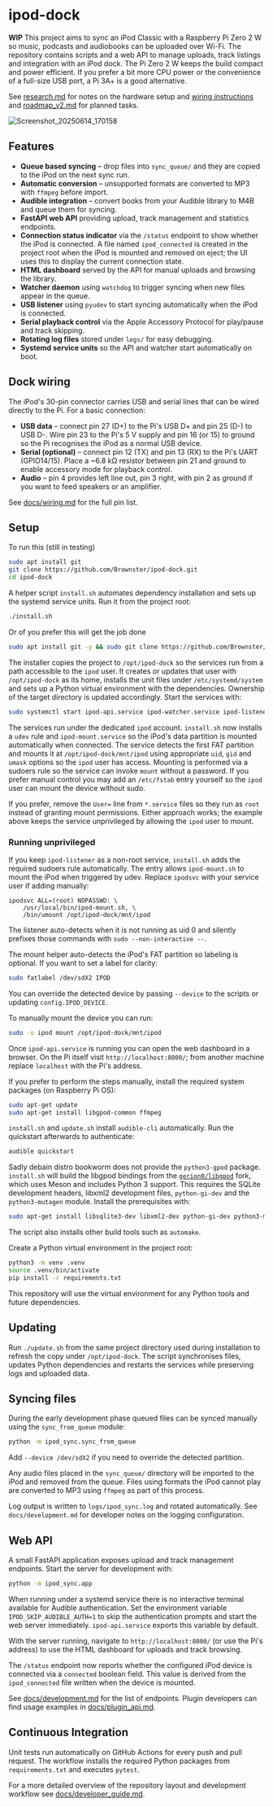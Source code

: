 # ipod-dock

**WIP** This project aims to sync an iPod Classic with a Raspberry Pi Zero 2 W so music, podcasts and audiobooks can be uploaded over Wi-Fi.  The repository contains scripts and a web API to manage uploads, track listings and integration with an iPod dock.
The Pi Zero 2 W keeps the build compact and power efficient. If you prefer a bit
more CPU power or the convenience of a full-size USB port, a Pi 3A+ is a good
alternative.


See [research.md](research.md) for notes on the hardware setup and [wiring instructions](docs/wiring.md) and [roadmap_v2.md](roadmap_v2.md) for planned tasks.

![Screenshot_20250614_170158](https://github.com/user-attachments/assets/f6405a25-d809-4ad6-ba63-4b399a248f20)

## Features

- **Queue based syncing** – drop files into `sync_queue/` and they are copied to
  the iPod on the next sync run.
- **Automatic conversion** – unsupported formats are converted to MP3 with
  `ffmpeg` before import.
- **Audible integration** – convert books from your Audible library to M4B and
  queue them for syncing.
- **FastAPI web API** providing upload, track management and statistics
  endpoints.
- **Connection status indicator** via the `/status` endpoint to show whether the
  iPod is connected. A file named `ipod_connected` is created in the project root
  when the iPod is mounted and removed on eject; the UI uses this to display the
  current connection state.
- **HTML dashboard** served by the API for manual uploads and browsing the
  library.
- **Watcher daemon** using `watchdog` to trigger syncing when new files appear in
  the queue.
- **USB listener** using `pyudev` to start syncing automatically when the iPod
  is connected.
- **Serial playback control** via the Apple Accessory Protocol for play/pause and
  track skipping.
- **Rotating log files** stored under `logs/` for easy debugging.
- **Systemd service units** so the API and watcher start automatically on boot.

## Dock wiring

The iPod's 30-pin connector carries USB and serial lines that can be wired
directly to the Pi. For a basic connection:

* **USB data** – connect pin 27 (D+) to the Pi's USB D+ and pin 25 (D-) to USB
  D-. Wire pin 23 to the Pi's 5 V supply and pin 16 (or 15) to ground so the Pi
  recognises the iPod as a normal USB device.
* **Serial (optional)** – connect pin 12 (TX) and pin 13 (RX) to the Pi's UART
  (GPIO14/15). Place a ~6.8 kΩ resistor between pin 21 and ground to enable
  accessory mode for playback control.
* **Audio** – pin 4 provides left line out, pin 3 right, with pin 2 as ground if
  you want to feed speakers or an amplifier.

See [docs/wiring.md](docs/wiring.md) for the full pin list.

## Setup

To run this (still in testing)
```bash
sudo apt install git
git clone https://github.com/Brownster/ipod-dock.git
cd ipod-dock
```

A helper script `install.sh` automates dependency installation and sets up the
systemd service units. Run it from the project root:

```bash
./install.sh
```

Or of you prefer this will get the job done

```bash
sudo apt install git -y && sudo git clone https://github.com/Brownster/ipod-dock.git && cd ipod-dock && sudo ./install.sh
```


The installer copies the project to `/opt/ipod-dock` so the services run from a
path accessible to the `ipod` user. It creates or updates that user with
`/opt/ipod-dock` as its home, installs the unit files under `/etc/systemd/system`
and sets up a Python virtual environment with the dependencies. Ownership of the
target directory is updated accordingly. Start the services with:


```bash
sudo systemctl start ipod-api.service ipod-watcher.service ipod-listener.service
```

The services run under the dedicated `ipod` account. `install.sh` now installs
a `udev` rule and `ipod-mount.service` so the iPod's data partition is
mounted automatically when connected. The service detects the first FAT
partition and mounts it at `/opt/ipod-dock/mnt/ipod` using appropriate
`uid`, `gid` and `umask` options so the `ipod` user has access. Mounting is
performed via a sudoers rule so the service can invoke `mount` without a
password. If you prefer manual control you may add an `/etc/fstab` entry
yourself so the `ipod` user can mount the device without sudo.

If you prefer, remove the ``User=`` line from ``*.service`` files so they run
as ``root`` instead of granting mount permissions. Either approach works; the
example above keeps the service unprivileged by allowing the ``ipod`` user to
mount.

### Running unprivileged

If you keep ``ipod-listener`` as a non-root service, ``install.sh`` adds the
required sudoers rule automatically. The entry allows `ipod-mount.sh` to mount
the iPod when triggered by udev. Replace ``ipodsvc`` with your service user if
adding manually:

```
ipodsvc ALL=(root) NOPASSWD: \
    /usr/local/bin/ipod-mount.sh, \
    /bin/umount /opt/ipod-dock/mnt/ipod
```

The listener auto-detects when it is not running as uid 0 and silently prefixes
those commands with ``sudo --non-interactive --``.

The mount helper auto-detects the iPod's FAT partition so labeling is
optional. If you want to set a label for clarity:

```bash
sudo fatlabel /dev/sdX2 IPOD
```

You can override the detected device by passing ``--device`` to the scripts
or updating ``config.IPOD_DEVICE``.

To manually mount the device you can run:

```bash
sudo -u ipod mount /opt/ipod-dock/mnt/ipod
```

Once `ipod-api.service` is running you can open the web dashboard in a browser.
On the Pi itself visit `http://localhost:8000/`; from another machine replace
`localhost` with the Pi's address.

If you prefer to perform the steps manually, install the required system
packages (on Raspberry Pi OS):

```bash
sudo apt-get update
sudo apt-get install libgpod-common ffmpeg
```

`install.sh` and `update.sh` install `audible-cli` automatically. Run the
quickstart afterwards to authenticate:

```bash
audible quickstart
```

Sadly debain distro bookworm does not provide the `python3-gpod` package.
`install.sh` will build the libgpod bindings from the
[`gerion0/libgpod`](https://github.com/gerion0/libgpod) fork, which uses Meson
and includes Python 3 support. This requires the SQLite development headers,
libxml2 development files, `python-gi-dev` and the `python3-mutagen` module.
Install the prerequisites with:

```bash
sudo apt-get install libsqlite3-dev libxml2-dev python-gi-dev python3-mutagen
```

The script also installs other build tools such as `automake`.

Create a Python virtual environment in the project root:

```bash
python3 -m venv .venv
source .venv/bin/activate
pip install -r requirements.txt
```

This repository will use the virtual environment for any Python tools and future dependencies.

## Updating

Run `./update.sh` from the same project directory used during installation to refresh the copy under `/opt/ipod-dock`.
The script synchronises files, updates Python dependencies and restarts the services while preserving logs and uploaded data.


## Syncing files

During the early development phase queued files can be synced manually using the
`sync_from_queue` module:

```bash
python -m ipod_sync.sync_from_queue
```
Add ``--device /dev/sdX2`` if you need to override the detected partition.

Any audio files placed in the `sync_queue/` directory will be imported to the
iPod and removed from the queue. Files using formats the iPod cannot play are
converted to MP3 using `ffmpeg` as part of this process.

Log output is written to `logs/ipod_sync.log` and rotated automatically. See
`docs/development.md` for developer notes on the logging configuration.


## Web API

A small FastAPI application exposes upload and track management endpoints. Start
the server for development with:

```bash
python -m ipod_sync.app
```

When running under a systemd service there is no interactive terminal
available for Audible authentication.  Set the environment variable
`IPOD_SKIP_AUDIBLE_AUTH=1` to skip the authentication prompts and start the
web server immediately.  `ipod-api.service` exports this variable by default.

With the server running, navigate to `http://localhost:8000/` (or use the Pi's
address) to use the HTML dashboard for uploads and track browsing.

The `/status` endpoint now reports whether the configured iPod device is
connected via a `connected` boolean field. This value is derived from the
`ipod_connected` file written when the device is mounted.

See [docs/development.md](docs/development.md) for the list of endpoints.
Plugin developers can find usage examples in
[docs/plugin_api.md](docs/plugin_api.md).

## Continuous Integration

Unit tests run automatically on GitHub Actions for every push and pull request. The workflow installs the required Python packages from `requirements.txt` and executes `pytest`.

For a more detailed overview of the repository layout and development workflow
see [docs/developer_guide.md](docs/developer_guide.md).
